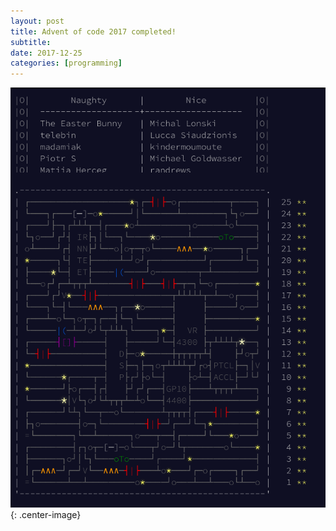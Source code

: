 ```yaml
---
layout: post
title: Advent of code 2017 completed!
subtitle: 
date: 2017-12-25
categories: [programming]
---
```


![AoC 2017](/images/aoc_2017_completed.png){: .center-image}
